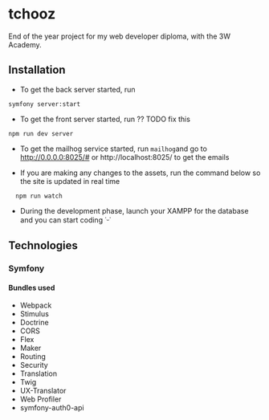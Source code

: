 # tchooz

End of the year project for my web developer diploma, with the 3W Academy.

## Installation

- To get the back server started, run

```
symfony server:start
```

- To get the front server started, run ?? TODO fix this

```
npm run dev server
```

- To get the mailhog service started, run
  `mailhog`and go to http://0.0.0.0:8025/# or http://localhost:8025/ to get the
  emails

- If you are making any changes to the assets, run the command below so the
  site is updated in real time

```
  npm run watch
```

- During the development phase, launch your XAMPP for the database and you can
  start coding ˙ᵕ˙

## Technologies

### Symfony

#### Bundles used

- Webpack
- Stimulus
- Doctrine
- CORS
- Flex
- Maker
- Routing
- Security
- Translation
- Twig
- UX-Translator
- Web Profiler
- symfony-auth0-api
